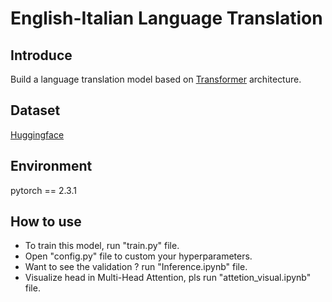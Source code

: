 # English-Italian Language Translation

## Introduce
Build a language translation model based on [Transformer](https://arxiv.org/pdf/1706.03762) architecture.

## Dataset
[Huggingface](https://huggingface.co/datasets/Helsinki-NLP/opus_books/viewer/en-it)

## Environment
pytorch == 2.3.1

## How to use
-   To train this model, run "train.py" file.
-   Open "config.py" file to custom your hyperparameters.
-   Want to see the validation ? run "Inference.ipynb" file.
-   Visualize head in Multi-Head Attention, pls run "attetion_visual.ipynb" file.
